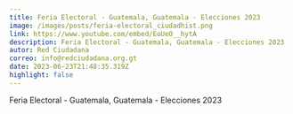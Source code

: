 ```yaml
---
title: Feria Electoral - Guatemala, Guatemala - Elecciones 2023
image: /images/posts/feria-electoral_ciudadhist.png
link: https://www.youtube.com/embed/EoUeO__hytA
description: Feria Electoral - Guatemala, Guatemala - Elecciones 2023
autor: Red Ciudadana
correo: info@redciudadana.org.gt
date: 2023-06-23T21:48:35.319Z
highlight: false
---
```

Feria Electoral - Guatemala, Guatemala - Elecciones 2023